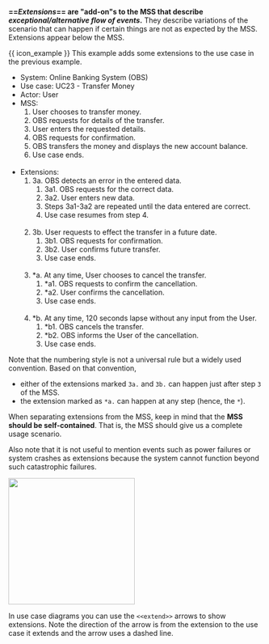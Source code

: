 **==_Extensions_== are "add-on"s to the MSS that describe _exceptional/alternative flow of events_.** They describe variations of the scenario that can happen if certain things are not as expected by the MSS. Extensions appear below the MSS. 

<box>

{{ icon_example }} This example adds some extensions to the use case in the previous example.
<div class="text-monospace">

<ul>
  <li>System: Online Banking System (OBS)</li>
  <li>Use case: UC23 - Transfer Money</li>
  <li>Actor: User</li>
  <li>MSS:
    <ol>
      <li>User chooses to transfer money.</li>
      <li>OBS requests for details of the transfer.</li>
      <li>User enters the requested details.</li>
      <li>OBS requests for confirmation.</li>
      <li>OBS transfers the money and displays the new account balance.</li>
      <li class="custom-bullet-point">Use case ends.</li>
    </ol>
  </li><br>
  <li> Extensions:
    <ol class="custom-bullet-list">
      <li>3a. OBS detects an error in the entered data.
        <ol class="custom-bullet-list">
          <li>3a1. OBS requests for the correct data.</li>
          <li>3a2. User enters new data.</li>
          <li>Steps 3a1-3a2 are repeated until the data entered are correct.</li>
          <li>Use case resumes from step 4.</li><br>
        </ol>
      </li>
      <li>3b. User requests to effect the transfer in a future date.
        <ol class="custom-bullet-list">
          <li>3b1. OBS requests for confirmation.</li>
          <li>3b2. User confirms future transfer.</li>
          <li>Use case ends.</li><br>
        </ol>
      </li>
      <li>*a. At any time, User chooses to cancel the transfer.
        <ol class="custom-bullet-list">
          <li>*a1. OBS requests to confirm the cancellation.</li>
          <li>*a2. User confirms the cancellation.</li>
          <li>Use case ends.</li><br>
        </ol>
      </li>
      <li>*b. At any time, 120 seconds lapse without any input from the User.
        <ol class="custom-bullet-list">
          <li>*b1. OBS cancels the transfer.</li>
          <li>*b2. OBS informs the User of the cancellation.</li>
          <li>Use case ends.</li>
        </ol>
      </li>
    </ol>
  </li>
</ul>

</div>
</box>

Note that the numbering style is not a universal rule but a widely used convention. Based on that convention, 
* either of the extensions marked `3a.` and `3b.` can happen just after step `3` of the MSS.
* the extension marked as `*a.` can happen at any step (hence, the `*`).

When separating extensions from the MSS, keep in mind that the **MSS should be self-contained**. That is, the MSS should give us a complete usage scenario. 

Also note that it is not useful to mention events such as power failures or system crashes as extensions because the system cannot function beyond such catastrophic failures.

<img src="{{baseUrl}}/specifyingRequirements/useCases/details/images/extension.png" height="250" />

<p/>

In use case diagrams you can use the `<<extend>>` arrows to show extensions. Note the direction of the arrow is from the extension to the use case it extends and the arrow uses a dashed line.
